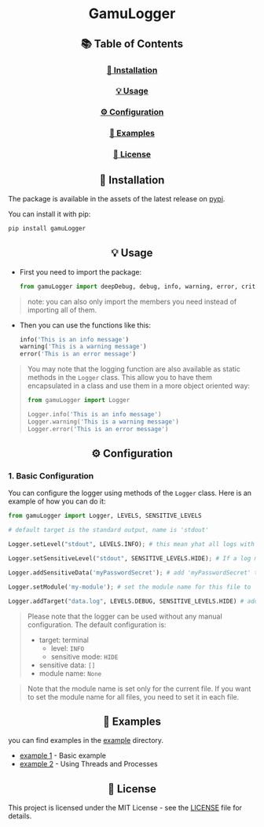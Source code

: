 # <div align="center">GamuLogger</div>


## <div align="center">📚 Table of Contents</div>
<div align="center">
    <h3><a href="#-installation">🔨 Installation</a></h3>
    <h3><a href="#-usage">💡 Usage</a></h3>
    <h3><a href="#️-configuration">⚙️ Configuration</a></h3>
    <h3><a href="#-examples">📁 Examples</a></h3>
    <h3><a href="#-license">📜 License</a></h3>
</div>


## <div align="center">🔨 Installation</div>
The package is available in the assets of the latest release on [pypi](https://pypi.org/project/gamuLogger).

You can install it with pip:
```bash
pip install gamuLogger
```




## <div align="center">💡 Usage</div>

- First you need to import the package:
    ```python
    from gamuLogger import deepDebug, debug, info, warning, error, critical, Logger, LEVELS, SENSITIVE_LEVELS
    ```
> note: you can also only import the members you need instead of importing all of them.

- Then you can use the functions like this:
    ```python
    info('This is an info message')
    warning('This is a warning message')
    error('This is an error message')
    ```

> You may note that the logging function are also available as static methods in the `Logger` class. This allow you to have them encapsulated in a class and use them in a more object oriented way:
> ```python
> from gamuLogger import Logger
>
> Logger.info('This is an info message')
> Logger.warning('This is a warning message')
> Logger.error('This is an error message')
> ```


## <div align="center">⚙️ Configuration</div>

### 1. Basic Configuration
You can configure the logger using methods of the `Logger` class. Here is an example of how you can do it:
```python
from gamuLogger import Logger, LEVELS, SENSITIVE_LEVELS

# default target is the standard output, name is 'stdout'

Logger.setLevel("stdout", LEVELS.INFO); # this mean yhat all logs with level less than INFO will be ignored

Logger.setSensitiveLevel("stdout", SENSITIVE_LEVELS.HIDE); # If a log message contains sensitive data, it will be hidden

Logger.addSensitiveData('myPasswordSecret'); # add 'myPasswordSecret' to the list of sensitive data (if a log message contains any of them, it will be hidden according to the sensitive level)

Logger.setModule('my-module'); # set the module name for this file to 'my-module' (this will be displayed in the log message) (by default, no module name is set)

Logger.addTarget("data.log", LEVELS.DEBUG, SENSITIVE_LEVELS.HIDE) # add a new target to the logger (this will log all messages with level less than DEBUG to the file 'data.log' and hide sensitive data if any)
```

> Please note that the logger can be used without any manual configuration. The default configuration is:
> - target: terminal
>   - level: `INFO`
>   - sensitive mode: `HIDE`
> - sensitive data: `[]`
> - module name: `None`

> Note that the module name is set only for the current file. If you want to set the module name for all files, you need to set it in each file.


## <div align="center">📁 Examples</div>
you can find examples in the [example](./example) directory.
- [example 1](./example/example1) - Basic example
- [example 2](./example/example2) - Using Threads and Processes



## <div align="center">📜 License</div>

This project is licensed under the MIT License - see the [LICENSE](../LICENSE) file for details.
